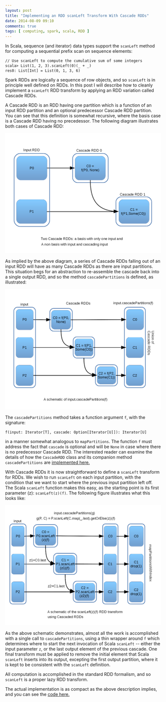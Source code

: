 ```yaml
---
layout: post
title: "Implementing an RDD scanLeft Transform With Cascade RDDs"
date: 2014-08-09 09:10
comments: true
tags: [ computing, spark, scala, RDD ]
---
```

In Scala, sequence (and iterator) data types support the `scanLeft` method for computing a sequential prefix scan on sequence elements:

    // Use scanLeft to compute the cumulative sum of some integers
    scala> List(1, 2, 3).scanLeft(0)(_ + _)
    res0: List[Int] = List(0, 1, 3, 6)

Spark RDDs are logically a sequence of row objects, and so `scanLeft` is in principle well defined on RDDs.  In this post I will describe how to cleanly implement a `scanLeft` RDD transform by applying an RDD variation called Cascade RDDs.

A Cascade RDD is an RDD having one partition which is a function of an input RDD partition and an optional predecessor Cascade RDD partition.  You can see that this definition is somewhat recursive, where the basis case is a Cascade RDD having no precedessor.  The following diagram illustrates both cases of Cascade RDD:

![image](/assets/images/rdd_scanleft/rdd_scan_1.png)


As implied by the above diagram, a series of Cascade RDDs falling out of an input RDD will have as many Cascade RDDs as there are input partitions.  This situation begs for an abstraction to re-assemble the cascade back into a single output RDD, and so the method `cascadePartitions` is defined, as illustrated:

![image](/assets/images/rdd_scanleft/rdd_scan_3.png)


The `cascadePartitions` method takes a function argument `f`, with the signature:

    f(input: Iterator[T], cascade: Option[Iterator[U]]): Iterator[U]

in a manner somewhat analogous to `mapPartitions`.  The function `f` must address the fact that `cascade` is optional and will be `None` in case where there is no predecessor Cascade RDD.  The interested reader can examine the details of how the `CascadeRDD` class and its companion method `cascadePartitions` are [implemented here.](https://github.com/erikerlandson/spark/blob/rdd_scan_blog/core/src/main/scala/org/apache/spark/rdd/CascadeRDDFunctions.scala)

With Cascade RDDs it is now straightforward to define a `scanLeft` transform for RDDs.  We wish to run `scanLeft` on each input partition, with the condition that we want to start where the previous input partition left off.  The Scala `scanLeft` function makes this easy, as the starting point is its first parameter (z): `scanLeft(z)(f)`.  The following figure illustrates what this looks like:

![image](/assets/images/rdd_scanleft/rdd_scan_2.png)


As the above schematic demonstrates, almost all the work is accomplished with a single call to `cascadePartitions`, using a thin wrapper around `f` which determines where to start the next invocation of Scala `scanLeft` -- either the input parameter `z`, or the last output element of the previous cascade.   One final transform must be applied to remove the initial element that Scala `scanLeft` inserts into its output, excepting the first output partition, where it is kept to be consistent with the `scanLeft` definition.

All computation is accomplished in the standard RDD formalism, and so `scanLeft` is a proper lazy RDD transform.

The actual implementation is as compact as the above description implies, and you can see the [code here.](https://github.com/erikerlandson/spark/blob/rdd_scan_blog/core/src/main/scala/org/apache/spark/rdd/ScanRDDFunctions.scala#L144)
